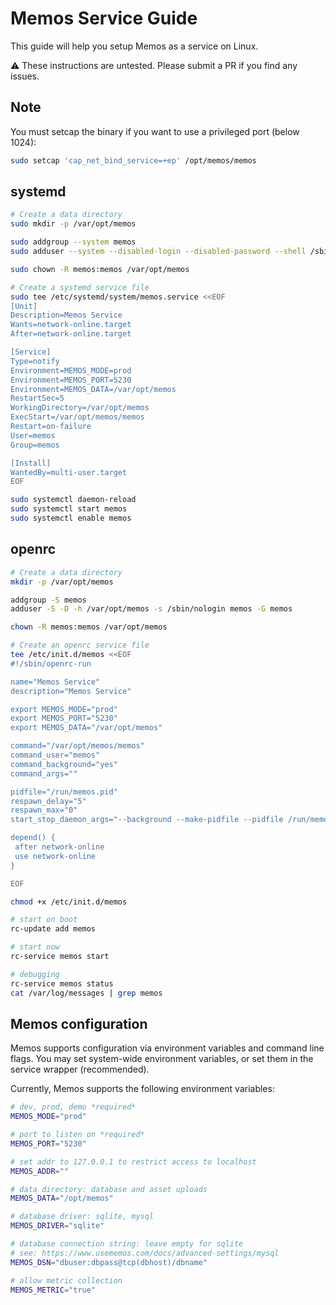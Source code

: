 # Memos Service Guide

This guide will help you setup Memos as a service on Linux.

⚠ These instructions are untested. Please submit a PR if you find any issues.

## Note

You must setcap the binary if you want to use a privileged port (below 1024):

```sh
sudo setcap 'cap_net_bind_service=+ep' /opt/memos/memos
```

## systemd

```sh
# Create a data directory
sudo mkdir -p /var/opt/memos

sudo addgroup --system memos
sudo adduser --system --disabled-login --disabled-password --shell /sbin/nologin --group memos

sudo chown -R memos:memos /var/opt/memos

# Create a systemd service file
sudo tee /etc/systemd/system/memos.service <<EOF
[Unit]
Description=Memos Service
Wants=network-online.target
After=network-online.target

[Service]
Type=notify
Environment=MEMOS_MODE=prod
Environment=MEMOS_PORT=5230
Environment=MEMOS_DATA=/var/opt/memos
RestartSec=5
WorkingDirectory=/var/opt/memos
ExecStart=/var/opt/memos/memos
Restart=on-failure
User=memos
Group=memos

[Install]
WantedBy=multi-user.target
EOF

sudo systemctl daemon-reload
sudo systemctl start memos
sudo systemctl enable memos
```

## openrc

```sh
# Create a data directory
mkdir -p /var/opt/memos

addgroup -S memos
adduser -S -D -h /var/opt/memos -s /sbin/nologin memos -G memos

chown -R memos:memos /var/opt/memos

# Create an openrc service file
tee /etc/init.d/memos <<EOF
#!/sbin/openrc-run

name="Memos Service"
description="Memos Service"

export MEMOS_MODE="prod"
export MEMOS_PORT="5230"
export MEMOS_DATA="/var/opt/memos"

command="/var/opt/memos/memos"
command_user="memos"
command_background="yes"
command_args=""

pidfile="/run/memos.pid"
respawn_delay="5"
respawn_max="0"
start_stop_daemon_args="--background --make-pidfile --pidfile /run/memos.pid --chuid memos:memos"

depend() {
 after network-online 
 use network-online 
}

EOF

chmod +x /etc/init.d/memos

# start on boot
rc-update add memos

# start now
rc-service memos start

# debugging
rc-service memos status
cat /var/log/messages | grep memos
```

## Memos configuration

Memos supports configuration via environment variables and command line flags. You may set system-wide environment variables, or set them in the service wrapper (recommended).

Currently, Memos supports the following environment variables:

```sh
# dev, prod, demo *required*
MEMOS_MODE="prod"

# port to listen on *required*
MEMOS_PORT="5230"

# set addr to 127.0.0.1 to restrict access to localhost
MEMOS_ADDR=""

# data directory: database and asset uploads
MEMOS_DATA="/opt/memos"

# database driver: sqlite, mysql
MEMOS_DRIVER="sqlite"

# database connection string: leave empty for sqlite
# see: https://www.usememos.com/docs/advanced-settings/mysql
MEMOS_DSN="dbuser:dbpass@tcp(dbhost)/dbname"

# allow metric collection
MEMOS_METRIC="true"
```
